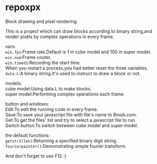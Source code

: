 # repoxpx
Block drawing and pixel rendering

This is a project which can draw blocks according to binary string,and render pixels by complex operations in every frame.

vars:  
`win.fps`:Frame rate.Default is 1 in cube model and 100 in super model.  
`win.num`:Frame couter.  
`win.timed1`:Recording the start time.  
When you restart a process,you had better reset the three variables.  
`data.L`:A binary string.It's used to instruct to draw a block or not.

models:  
cube model:Using data.L to make blocks.  
super model:Performing complex operations each frame.

button and windows:  
Edit:To edit the running code in every frame.  
Save:To save your javascript file with file's name to Bmob.com.  
Get:To get the files' list and try to select a javascript file to run.  
Switch button:To switch between cube model and super model.

the default functions:  
`getstr2(len)`:Returning a specified binary digit string.  
`fourierpainter()`:Demonstrating simple fourier transform.

And don't forget to use F12.:)